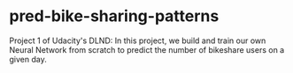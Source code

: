 # pred-bike-sharing-patterns
Project 1 of Udacity's DLND: In this project, we build and train our own Neural Network from scratch to predict the number of bikeshare users on a given day.

